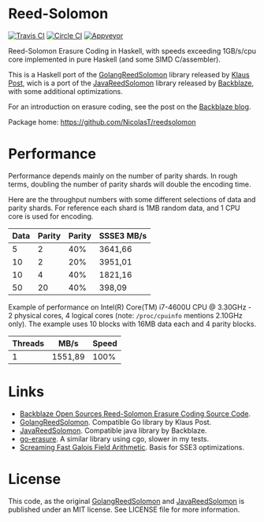 # Reed-Solomon
[![Travis CI][3]][4]
[![Circle CI][5]][6]
[![Appveyor][7]][8]

[3]: https://travis-ci.org/NicolasT/reedsolomon.svg?branch=master
[4]: https://travis-ci.org/NicolasT/reedsolomon
[5]: https://circleci.com/gh/NicolasT/reedsolomon/tree/master.svg?style=svg
[6]: https://circleci.com/gh/NicolasT/reedsolomon/tree/master
[7]: https://ci.appveyor.com/api/projects/status/wrxftgosavg0vtha/branch/master?svg=true
[8]: https://ci.appveyor.com/project/NicolasT/reedsolomon/branch/master

Reed-Solomon Erasure Coding in Haskell, with speeds exceeding 1GB/s/cpu core implemented in pure Haskell (and some SIMD C/assembler).

This is a Haskell port of the [GolangReedSolomon](https://github.com/klauspost/reedsolomon) library released by [Klaus Post](http://klauspost.com/), wich is a port of the [JavaReedSolomon](https://github.com/Backblaze/JavaReedSolomon) library released by [Backblaze](http://backblaze.com), with some additional optimizations.

For an introduction on erasure coding, see the post on the [Backblaze blog](https://www.backblaze.com/blog/reed-solomon/).

Package home: https://github.com/NicolasT/reedsolomon

# Performance
Performance depends mainly on the number of parity shards. In rough terms, doubling the number of parity shards will double the encoding time.

Here are the throughput numbers with some different selections of data and parity shards. For reference each shard is 1MB random data, and 1 CPU core is used for encoding.

| Data | Parity | Parity | SSSE3 MB/s  |
|------|--------|--------|-------------|
| 5    | 2      | 40%    | 3641,66     |
| 10   | 2      | 20%    | 3951,01     |
| 10   | 4      | 40%    | 1821,16     |
| 50   | 20     | 40%    |  398,09     |

Example of performance on Intel(R) Core(TM) i7-4600U CPU @ 3.30GHz - 2 physical cores, 4 logical cores (note: `/proc/cpuinfo` mentions 2.10GHz only). The example uses 10 blocks with 16MB data each and 4 parity blocks.

| Threads | MB/s    | Speed |
|---------|---------|-------|
| 1       | 1551,89 | 100%  |

# Links
* [Backblaze Open Sources Reed-Solomon Erasure Coding Source Code](https://www.backblaze.com/blog/reed-solomon/).
* [GolangReedSolomon](https://github.com/klauspost/reedsolomon). Compatible Go library by Klaus Post.
* [JavaReedSolomon](https://github.com/Backblaze/JavaReedSolomon). Compatible java library by Backblaze.
* [go-erasure](https://github.com/somethingnew2-0/go-erasure). A similar library using cgo, slower in my tests.
* [Screaming Fast Galois Field Arithmetic](http://www.snia.org/sites/default/files2/SDC2013/presentations/NewThinking/EthanMiller_Screaming_Fast_Galois_Field%20Arithmetic_SIMD%20Instructions.pdf). Basis for SSE3 optimizations.

# License

This code, as the original [GolangReedSolomon](https://github.com/klauspost/reedsolomon) and [JavaReedSolomon](https://github.com/Backblaze/JavaReedSolomon) is published under an MIT license. See LICENSE file for more information.
